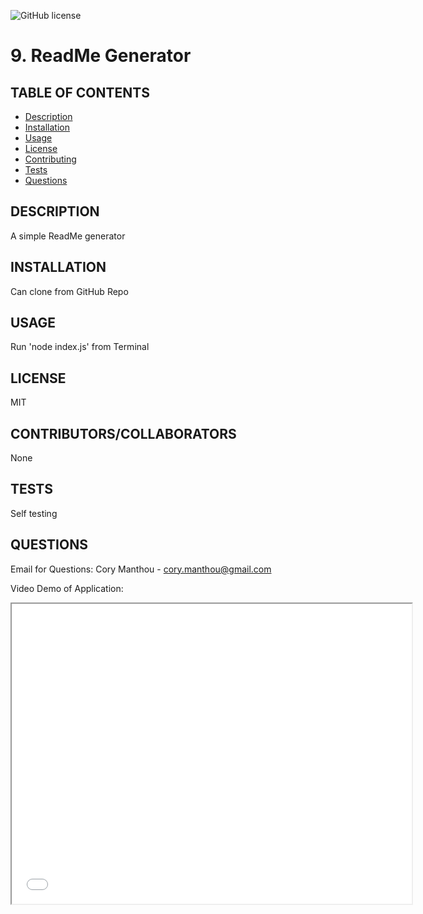 ![GitHub license](https://img.shields.io/badge/license-MIT-blue.svg)
  
  
  # 9. ReadMe Generator

  ## TABLE OF CONTENTS
  * [Description](#description)
  * [Installation](#installation)
  * [Usage](#usage)
  * [License](#license)
  * [Contributing](#contributing)
  * [Tests](#tests)
  * [Questions](#questions)

  ## DESCRIPTION
  A simple ReadMe generator

  ## INSTALLATION
  Can clone from GitHub Repo

  ## USAGE
  Run 'node index.js' from Terminal

  ## LICENSE
  MIT

  ## CONTRIBUTORS/COLLABORATORS
  None

  ## TESTS
  Self testing

  ## QUESTIONS
  Email for Questions:
  Cory Manthou - cory.manthou@gmail.com

  Video Demo of Application: 
  <iframe src="Assets/9.ReadMe_Generator_Demo.mp4" width="640" height="480"></iframe>

